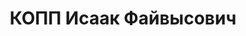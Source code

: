 ---
title: КОПП Исаак Файвысович
description: 'Род. в 1907, Латвия, г. Двинск, еврей, член ВКП(б) с 1930 по 1935 гг.
  Проживал: г. Казань. Нач. красильного цеха, меховая ф-ка № 1

  Арестован 28.04.1937. Обв. по ст. 58-10 ч.1, 58-11. ("участник троцкистской террор.
  организации, агитация против стахановского движения"). Приговор: ВК ВС СССР, 14.11.1937
  – 10 лет лишения свободы, конфискация имущества, поражен. прав на 5 лет.

  Реабилитирован 18.07.1956'
---